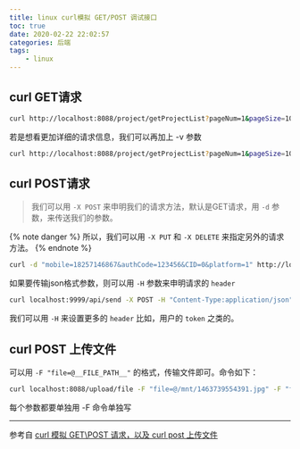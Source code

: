 ```yaml
---
title: linux curl模拟 GET/POST 调试接口
toc: true
date: 2020-02-22 22:02:57
categories: 后端
tags:
    - linux
---
```




## curl GET请求

```bash
curl http://localhost:8088/project/getProjectList?pageNum=1&pageSize=10
```

若是想看更加详细的请求信息，我们可以再加上 -v 参数

```bash
curl http://localhost:8088/project/getProjectList?pageNum=1&pageSize=10 -v
```



## curl POST请求

>   我们可以用 `-X POST` 来申明我们的请求方法，默认是GET请求，用 `-d` 参数，来传送我们的参数。

{% note danger %}
所以，我们可以用 `-X PUT` 和 `-X DELETE` 来指定另外的请求方法。
{% endnote %}

```bash
curl -d "mobile=18257146867&authCode=123456&CID=0&platform=1" http://localhost:8088/login/loginByAuthCode
```



如果要传输json格式参数，则可以用 `-H` 参数来申明请求的 `header`

```bash
curl localhost:9999/api/send -X POST -H "Content-Type:application/json" -d '"username":"xiaotang","content":"hello world"'
```



我们可以用 `-H` 来设置更多的 `header` 比如，用户的 `token` 之类的。



## curl POST 上传文件

可以用 `-F "file=@__FILE_PATH__"` 的格式，传输文件即可。命令如下：

```bash
curl localhost:8088/upload/file -F "file=@/mnt/1463739554391.jpg" -F "fileType=2" -F "location=杭州"
```

每个参数都要单独用 -F 命令单独写



---

参考自 [curl 模拟 GET\POST 请求，以及 curl post 上传文件](https://blog.csdn.net/FungLeo/article/details/80703365) 